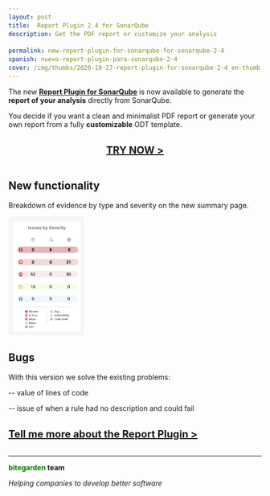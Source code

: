 ```yaml
---
layout: post
title:  Report Plugin 2.4 for SonarQube
description: Get the PDF report or customize your analysis

permalink: new-report-plugin-for-sonarqube-for-sonarqube-2-4 
spanish: nuevo-report-plugin-para-sonarqube-2-4
cover: /img/thumbs/2020-10-27-report-plugin-for-sonarqube-2-4_en-thumb.jpg
---
```


The new [**Report Plugin for SonarQube**](/sonarqube-report) is now available to generate the **report of your analysis** directly from SonarQube.

You decide if you want a clean and minimalist PDF report or generate your own report from a fully **customizable** ODT template.
<br>
<br>
<center><a href="/sonarqube-report-trial-form" class="btn btn-primary btn-call-to-action fancybox" style="font-weight:bold;font-size:20px">TRY NOW ></a></center>
<br>


## New functionality

Breakdown of evidence by type and severity on the new summary page.

<img src="/img/posts/2020-10-27-report-plugin-for-sonarqube-2-4-view.png" width="30%" alt="New view">

## Bugs

With this version we solve the existing problems:

-- value of lines of code

-- issue of when a rule had no description and could fail

<br/>
<a href="/sonarqube-report" class="btn btn-primary btn-call-to-action fancybox" style="font-weight:bold;font-size:20px">Tell me more about the Report Plugin > </a>
<br>

<br>

---
**<span style="color: green">bitegarden</span> team**

_Helping companies to develop better software_